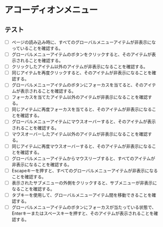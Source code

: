# アコーディオンメニュー

## テスト
- [ ] ページの読み込み時に、すべてのグローバルメニューアイテムが非表示になっていることを確認する。
- [ ] グローバルメニューアイテムのボタンをクリックすると、そのアイテムが表示されることを確認する。
- [ ] クリックしたアイテム以外のアイテムが非表示になることを確認する。
- [ ] 同じアイテムを再度クリックすると、そのアイテムが非表示になることを確認する。
- [ ] グローバルメニューアイテムのボタンにフォーカスを当てると、そのアイテムが表示されることを確認する。
- [ ] フォーカスを当てたアイテム以外のアイテムが非表示になることを確認する。
- [ ] 同じアイテムに再度フォーカスを当てると、そのアイテムが非表示になることを確認する。
- [ ] グローバルメニューアイテムにマウスオーバーすると、そのアイテムが表示されることを確認する。
- [ ] マウスオーバーしたアイテム以外のアイテムが非表示になることを確認する。
- [ ] 同じアイテムに再度マウスオーバーすると、そのアイテムが非表示になることを確認する。
- [ ] グローバルメニューアイテムからマウスリーブすると、すべてのアイテムが非表示になることを確認する。
- [ ] Escapeキーを押すと、すべてのグローバルメニューアイテムが非表示になることを確認する。
- [ ] 表示されたサブメニューの外側をクリックすると、サブメニューが非表示になることを確認する。
- [ ] タブキーを使用して、グローバルメニューアイテム間を移動できることを確認する。
- [ ] グローバルメニューアイテムのボタンにフォーカスが当たっている状態で、Enterキーまたはスペースキーを押すと、そのアイテムが表示されることを確認する。
